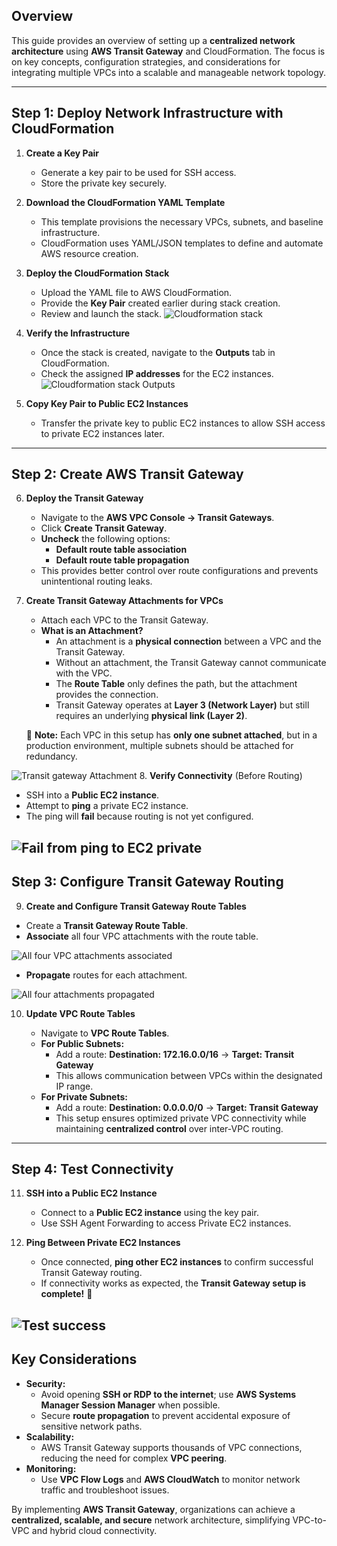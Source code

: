 
## **Overview**

This guide provides an overview of setting up a **centralized network architecture** using **AWS Transit Gateway** and CloudFormation. The focus is on key concepts, configuration strategies, and considerations for integrating multiple VPCs into a scalable and manageable network topology.

---

## **Step 1: Deploy Network Infrastructure with CloudFormation**

1. **Create a Key Pair**
    
    - Generate a key pair to be used for SSH access.
    - Store the private key securely.

2. **Download the CloudFormation YAML Template**
    
    - This template provisions the necessary VPCs, subnets, and baseline infrastructure.
    - CloudFormation uses YAML/JSON templates to define and automate AWS resource creation.

3. **Deploy the CloudFormation Stack**
    
    - Upload the YAML file to AWS CloudFormation.
    - Provide the **Key Pair** created earlier during stack creation.
    - Review and launch the stack.
![Cloudformation stack](/Set-up-AWS-Transit-Gateway/screenshots/Cloudformation-stack-created.PNG)
4. **Verify the Infrastructure**
    
    - Once the stack is created, navigate to the **Outputs** tab in CloudFormation.
    - Check the assigned **IP addresses** for the EC2 instances.
![Cloudformation stack Outputs](/Set-up-AWS-Transit-Gateway/screenshots/Cloudformation-stack-Outputs.PNG)

5. **Copy Key Pair to Public EC2 Instances**
    
    - Transfer the private key to public EC2 instances to allow SSH access to private EC2 instances later.

---

## **Step 2: Create AWS Transit Gateway**

6. **Deploy the Transit Gateway**
    
    - Navigate to the **AWS VPC Console → Transit Gateways**.
    - Click **Create Transit Gateway**.
    - **Uncheck** the following options:
        - **Default route table association**
        - **Default route table propagation**
    - This provides better control over route configurations and prevents unintentional routing leaks.
7. **Create Transit Gateway Attachments for VPCs**
    
    - Attach each VPC to the Transit Gateway.
    - **What is an Attachment?**
        - An attachment is a **physical connection** between a VPC and the Transit Gateway.
        - Without an attachment, the Transit Gateway cannot communicate with the VPC.
        - The **Route Table** only defines the path, but the attachment provides the connection.
        - Transit Gateway operates at **Layer 3 (Network Layer)** but still requires an underlying **physical link (Layer 2)**.
    
    🔹 **Note:** Each VPC in this setup has **only one subnet attached**, but in a production environment, multiple subnets should be attached for redundancy.

![Transit gateway Attachment](/Set-up-AWS-Transit-Gateway/screenshots/Transit-gateway-attachment-created.PNG)
8. **Verify Connectivity** (Before Routing)
    
- SSH into a **Public EC2 instance**.
- Attempt to **ping** a private EC2 instance.
- The ping will **fail** because routing is not yet configured.

![Fail from ping to EC2 private](/Set-up-AWS-Transit-Gateway/screenshots/EC2-1-ping-to-EC2-2.PNG)
---

## **Step 3: Configure Transit Gateway Routing**

9. **Create and Configure Transit Gateway Route Tables**
    
- Create a **Transit Gateway Route Table**.
- **Associate** all four VPC attachments with the route table.

![All four VPC attachments associated](/Set-up-AWS-Transit-Gateway/screenshots/TGW-associations-created.PNG)

- **Propagate** routes for each attachment.

![All four attachments propagated](/Set-up-AWS-Transit-Gateway/screenshots/TGW-propagations-created.PNG)

10. **Update VPC Route Tables**
    
    - Navigate to **VPC Route Tables**.
    - **For Public Subnets:**
        - Add a route: **Destination: 172.16.0.0/16** → **Target: Transit Gateway**
        - This allows communication between VPCs within the designated IP range.
    - **For Private Subnets:**
        - Add a route: **Destination: 0.0.0.0/0** → **Target: Transit Gateway**
        - This setup ensures optimized private VPC connectivity while maintaining **centralized control** over inter-VPC routing.

---

## **Step 4: Test Connectivity**

11. **SSH into a Public EC2 Instance**
    
    - Connect to a **Public EC2 instance** using the key pair.
    - Use SSH Agent Forwarding to access Private EC2 instances.
12. **Ping Between Private EC2 Instances**
    
    - Once connected, **ping other EC2 instances** to confirm successful Transit Gateway routing.
    - If connectivity works as expected, the **Transit Gateway setup is complete!** 🎉

![Test success](/Set-up-AWS-Transit-Gateway/screenshots/Success-ping-from-EC2-2-to-3.PNG)
---

## **Key Considerations**

- **Security:**
    - Avoid opening **SSH or RDP to the internet**; use **AWS Systems Manager Session Manager** when possible.
    - Secure **route propagation** to prevent accidental exposure of sensitive network paths.
- **Scalability:**
    - AWS Transit Gateway supports thousands of VPC connections, reducing the need for complex **VPC peering**.
- **Monitoring:**
    - Use **VPC Flow Logs** and **AWS CloudWatch** to monitor network traffic and troubleshoot issues.

By implementing **AWS Transit Gateway**, organizations can achieve a **centralized, scalable, and secure** network architecture, simplifying VPC-to-VPC and hybrid cloud connectivity.